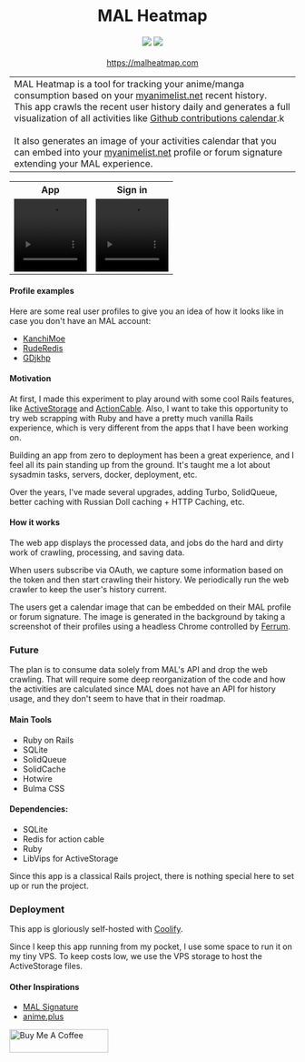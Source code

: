 <h1 align="center">
  MAL Heatmap
</h1>

<h4 align="center">
  <a href="https://github.com/andersonkrs/malheatmap/actions/workflows/ci.yml"><img src="https://github.com/andersonkrs/malheatmap/actions/workflows/ci.yml/badge.svg"/></a>
  <a href="https://uptime.betterstack.com/?utm_source=status_badge"><img src="https://uptime.betterstack.com/status-badges/v1/monitor/14ang.svg"/></a>
</h4>

<p align="center">
 <a href="https://malheatmap.com">https://malheatmap.com</a>
</p>

<table>
    <tr>
        <td>
          MAL Heatmap is a tool for tracking your anime/manga consumption based on your <a href='https://myanimelist.net'>myanimelist.net</a> recent history.<br>
          This app crawls the recent user history daily and generates a full visualization of all activities like <a href='https://github.blog/2013-01-07-introducing-contributions/'>Github contributions calendar</a>.k
          <br><br>
          It also generates an image of your activities calendar that you can embed into your <a href='https://myanimelist.net'>myanimelist.net</a> profile or forum signature extending your MAL experience.
        </td>
    </tr>
</table>

<table>
  <tr>
    <th>App</th>
    <th>Sign in</th>
  </tr>  
  <tr>
    <td>
      <video src="https://github.com/andersonkrs/malheatmap/assets/3708060/81f3f590-ca46-4f68-9630-5f3afdc50d62" alt="App Demo" width="128" height="128">
    </td> 
    <td>
      <video src="https://github.com/andersonkrs/malheatmap/assets/3708060/d9a045b4-789c-4540-88a6-999af29acc1a" alt="Subscription Demo" width="128" height="128">
    </td> 
  </tr>  
</table>

#### Profile examples

Here are some real user profiles to give you an idea of how it looks like in case you don't have an MAL account:

* [KanchiMoe](https://malheatmap.com/users/KanchiMoe)
* [RudeRedis](https://malheatmap.com/users/RudeRedis)
* [GDjkhp](https://malheatmap.com/users/GDjkhp)

#### Motivation

At first, I made this experiment to play around with some cool Rails features, like [ActiveStorage](https://edgeguides.rubyonrails.org/active_storage_overview.html) and [ActionCable](https://guides.rubyonrails.org/action_cable_overview.html). 
Also, I want to take this opportunity to try web scrapping with Ruby and have a pretty much vanilla Rails experience, which is very different from the apps that I have been working on.

Building an app from zero to deployment has been a great experience, and I feel all its pain standing up from the ground. It's taught me a lot about sysadmin tasks, servers, docker, deployment, etc.

Over the years, I've made several upgrades, adding Turbo, SolidQueue, better caching with Russian Doll caching + HTTP Caching, etc.

#### How it works

The web app displays the processed data, and jobs do the hard and dirty work of crawling, processing, and saving data.

When users subscribe via OAuth, we capture some information based on the token and then start crawling their history. We periodically run the web crawler to keep the user's history current.

The users get a calendar image that can be embedded on their MAL profile or forum signature. The image is generated in the background by taking a screenshot of their profiles using a headless Chrome controlled by [Ferrum](https://github.com/rubycdp/ferrum).

### Future

The plan is to consume data solely from MAL's API and drop the web crawling. That will require some deep reorganization of the code and how the activities are calculated since MAL does not have an API for history usage, and they don't seem to have that in their roadmap.

#### Main Tools

* Ruby on Rails
* SQLite
* SolidQueue
* SolidCache
* Hotwire
* Bulma CSS

#### Dependencies:

* SQLite
* Redis for action cable 
* Ruby
* LibVips for ActiveStorage

Since this app is a classical Rails project, there is nothing special here to set up or run the project.

### Deployment

This app is gloriously self-hosted with [Coolify](https://coolify.io/).

Since I keep this app running from my pocket, I use some space to run it on my tiny VPS. To keep costs low, we use the VPS storage to host the ActiveStorage files.

#### Other Inspirations

* [MAL Signature](https://malsignature.com)
* [anime.plus](https://anime.plus)

<a href="https://www.buymeacoffee.com/andersonkrs" target="_blank"><img src="https://cdn.buymeacoffee.com/buttons/default-orange.png" alt="Buy Me A Coffee" height="41" width="174"></a>
